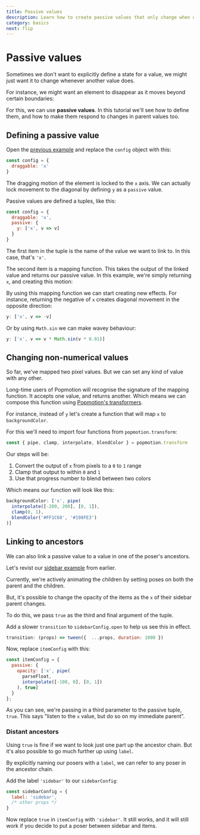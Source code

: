 ```yaml
---
title: Passive values
description: Learn how to create passive values that only change when others do
category: basics
next: flip
---
```


# Passive values

Sometimes we don't want to explicitly define a state for a value, we might just want it to change whenever another value does.

For instance, we might want an element to disappear as it moves beyond certain boundaries:

<CodePen id="LdOJZR" />

For this, we can use **passive values**. In this tutorial we'll see how to define them, and how to make them respond to changes in parent values too.

<TOC />

## Defining a passive value

Open the [previous example](https://codepen.io/popmotion/pen/dmWWdp?editors=0010) and replace the `config` object with this:

```javascript
const config = {
  draggable: 'x'
}
```

The dragging motion of the element is locked to the `x` axis. We can actually lock movement to the diagonal by defining `y` as a `passive` value.

Passive values are defined a tuples, like this:

```javascript
const config = {
  draggable: 'x',
  passive: {
    y: ['x', v => v]
  }
}
```

The first item in the tuple is the name of the value we want to link to. In this case, that's `'x'`.

The second item is a mapping function. This takes the output of the linked value and returns our passive value. In this example, we're simply returning `x`, and creating this motion:

<CodePen id="QmvmOe" />

By using this mapping function we can start creating new effects. For instance, returning the negative of `x` creates diagonal movement in the opposite direction:

```javascript
y: ['x', v => -v]
```

Or by using `Math.sin` we can make wavey behaviour:

```javascript
y: ['x', v => v * Math.sin(v * 0.01)]
```

## Changing non-numerical values

So far, we've mapped two pixel values. But we can set any kind of value with any other.

Long-time users of Popmotion will recognise the signature of the mapping function. It accepts one value, and returns another. Which means we can compose this function using [Popmotion's transformers](/api/transformers).

For instance, instead of `y` let's create a function that will map `x` to `backgroundColor`.

For this we'll need to import four functions from `popmotion.transform`:

```javascript
const { pipe, clamp, interpolate, blendColor } = popmotion.transform
```

Our steps will be:

1) Convert the output of `x` from pixels to a `0` to `1` range
2) Clamp that output to within `0` and `1`
3) Use that progress number to blend between two colors

Which means our function will look like this:

```javascript
backgroundColor: ['x', pipe(
  interpolate([-200, 200], [0, 1]),
  clamp(0, 1),
  blendColor('#FF1C68', '#198FE3')
)]
```

<CodePen id="vRmRvV" />

## Linking to ancestors

We can also link a passive value to a value in one of the poser's ancestors.

Let's revist our [sidebar example](https://codepen.io/popmotion/pen/LdybdN?editors=0010) from earlier.

Currently, we're actively animating the children by setting poses on both the parent and the children.

But, it's possible to change the opacity of the items as the `x` of their sidebar parent changes.

To do this, we pass `true` as the third and final argument of the tuple.

Add a slower `transition` to `sidebarConfig.open` to help us see this in effect.

```javascript
transition: (props) => tween({  ...props, duration: 1000 })
```

Now, replace `itemConfig` with this:

```javascript
const itemConfig = {
  passive: {
    opacity: ['x', pipe(
      parseFloat,
      interpolate([-100, 0], [0, 1])
    ), true]
  }
};
```

As you can see, we're passing in a third parameter to the passive tuple, `true`. This says "listen to the `x` value, but do so on my immediate parent".

<CodePen id="GxOXeX" />

### Distant ancestors

Using `true` is fine if we want to look just one part up the ancestor chain. But it's also possible to go much further up using `label`.

By explicitly naming our posers with a `label`, we can refer to any poser in the ancestor chain.

Add the label `'sidebar'` to our `sidebarConfig`:

```javascript
const sidebarConfig = {
  label: 'sidebar',
  /* other props */
}
```

Now replace `true` in `itemConfig` with `'sidebar'`. It still works, and it will still work if you decide to put a poser between sidebar and items.
